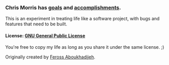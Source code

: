 ### Chris Morris has [goals](https://github.com/ChrisMorrisOrg/Life/issues?state=open) and [accomplishments](https://github.com/ChrisMorrisOrg/Life/issues?state=closed).

This is an experiment in treating life like a software project, with bugs and features that need to be built.

#### License: [GNU General Public License](http://www.gnu.org/licenses/gpl.html)

You're free to copy my life as long as you share it under the same license. ;)

Originally created by [Feross Aboukhadijeh](http://feross.org/life).
